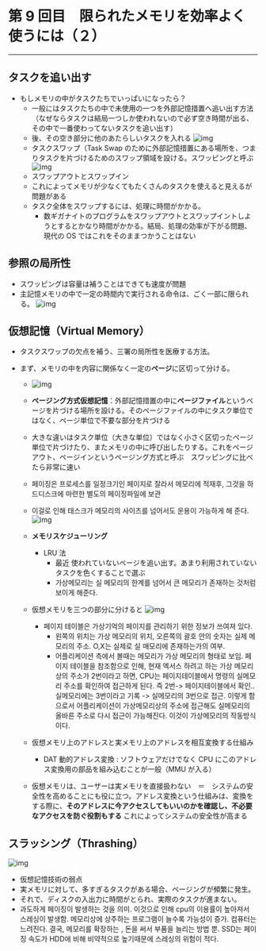 # 第 9 回目　限られたメモリを効率よく使うには（２）

---

## タスクを追い出す

- もしメモリの中がタスクたちでいっぱいになったら？
  - 一般にはタスクたちの中で未使用の一つを外部記憶措置へ追い出す方法（なぜならタスクは結局一つしか使われないので必ず空き時間が出る、その中で一番使わってないタスクを追い出す）
  - 後、その空き部分に他のあたらしいタスクを入れる
    ![img](1.GIF "1")
  - タスクスワップ（Task Swap のために外部記憶措置にある場所を、つまりタスクを片づけるためのスワップ領域を設ける。スワッピングと呼ぶ
    ![img](2.GIF "2")
  - スワップアウトとスワップイン
  - これによってメモリが少なくてもたくさんのタスクを使えると見えるが問題がある
  - タスク全体をスワップするには、処理に時間がかかる。
    - 数ギガナイトのプログラムをスワップアウトとスワップイントしようとするとかなり時間がかかる。結局、処理の効率が下がる問題、現代の OS ではこれをそのままつかうことはない

## 参照の局所性

- スワッピングは容量は補うことはできても速度が問題
- 主記憶メモリの中で一定の時間内で実行される命令は、ごく一部に限られる。
  ![img](3.GIF "3")

## 仮想記憶（Virtual Memory）

- タスクスワップの欠点を補う、三署の局所性を医療する方法。
- まず、メモリの中を内容に関係なく一定の**ページ**に区切って分ける。

  - ![img](4.GIF "4")
  - **ページング方式仮想記憶**：外部記憶措置の中に**ページファイル**というページを片づける場所を設ける。そのページファイルの中にタスク単位ではなく、ページ単位で不要な部分を片づける
  - 大きな違いはタスク単位（大きな単位）ではなく小さく区切ったページ単位で片づけたり、またメモリの中に呼び出したりする。これをページアウト、ページインというページング方式と呼ぶ　スワッピングに比べたら非常に速い
  - 페이징은 프로세스를 일정크기인 페이지로 잘라서 메모리에 적재후, 그것을 하드디스크에 마련한 별도의 페이징파일에 보관
  - 이걸로 인해 태스크가 메모리의 사이즈를 넘어서도 운용이 가능하게 해 준다.
    ![img](5.GIF "5")
  - **メモリスケジューリング**

    - LRU 法
      - 最近 使われていないページを追い出す。あまり利用されていないタスクを色くすることで選ぶ
      - 가상메모리는 실 메모리의 한계를 넘어서 큰 메모리가 존재하는 것처럼 보이게 해준다.

  - 仮想メモリを三つの部分に分けると
    ![img](7.GIF "6")
    - 페이지 테이블은 가상기억의 페이지를 관리하기 위한 정보가 쓰여져 있다.
      - 왼쪽의 위치는 가상 메모리의 위치, 오른쪽의 괄호 안의 숫자는 실제 메모리의 주소. O,X는 실제로 실 매모리에 존재하는가의 여부.
      - 어플리케이션 측에서 볼때는 메모리가 가상 메모리의 형태로 보임. 페이지 테이블을 참조함으로 인해, 현재 엑서스 하려고 하는 가상 메모리 상의 주소가 2번이라고 하면, CPU는 페이지테이블에서 명령의 실메모리 주소를 확인하여 접근하게 된다. 즉 2번-> 페이지테이블에서 확인..실메모리에는 3번이라고 기록 -> 실메모리의 3번으로 접근. 이렇게 함으로서 어플리케이션이 가상메모리상의 주소에 접근해도 실메모리의 올바른 주소로 다시 접근이 가능해진다. 이것이 가상메모리의 작동방식이다.
  - 仮想メモリ上のアドレスと実メモリ上のアドレスを相互変換する仕組み
    - DAT 動的アドレス変換 : ソフトウェアだけでなく CPU にこのアドレス変換用の部品を組み込むことが一般（MMU が入る）
  - 仮想メモリは、ユーザーは実メモリを直接扱わない　＝　システムの安全性を高めることにも役に立つ。アドレス変換という仕組みは、変換をする際に、**そのアドレスに今アクセスしてもいいのかを確認し、不必要なアクセスを防ぐ役割もする** これによってシステムの安全性が高まる

## スラッシング（Thrashing）

![img](8.GIF "8")

- 仮想記憶技術の弱点
- 実メモリに対して、多すぎるタスクがある場合、ページングが頻繁に発生。
- それで、ディスクの入出力に時間がとられ、実際のタスクが進まない。
- 과도하게 페이징이 발생하는 것을 의미. 이것으로 인해 cpu의 이용률이 높아져서 스레싱이 발생함. 메모리상에 상주하는 프로그램이 늘수록 가능성이 증가. 컴퓨터는 느려진다.
  결국, 메모리를 확장하는 , 돈을 써서 부품을 늘리는 방법 뿐.
  SSD는 페이징 속도가 HDD에 비해 비약적으로 높기때문에 스레싱의 위험이 적다.
